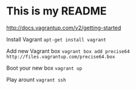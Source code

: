 # This is my README

http://docs.vagrantup.com/v2/getting-started

Install Vagrant `apt-get install vagrant`

Add new Vagrant box `vagrant box add precise64  http://files.vagrantup.com/precise64.box`

Boot your new box `vagrant up`

Play arount `vagrant ssh`
